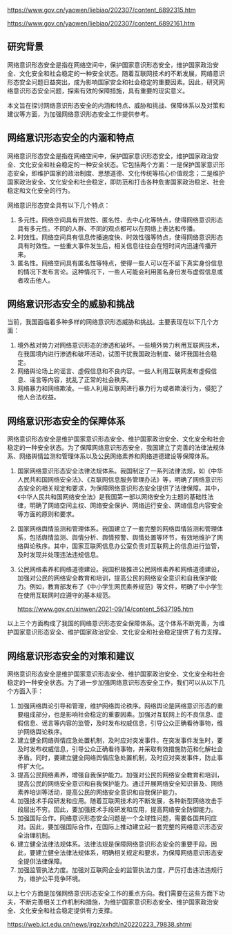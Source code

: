 https://www.gov.cn/yaowen/liebiao/202307/content_6892315.htm

https://www.gov.cn/yaowen/liebiao/202307/content_6892161.htm

## 研究背景

网络意识形态安全是指在网络空间中，保护国家意识形态安全，维护国家政治安全、文化安全和社会稳定的一种安全状态。随着互联网技术的不断发展，网络意识形态安全问题日益突出，成为影响国家安全和社会稳定的重要因素。因此，研究网络意识形态安全问题，探索有效的保障措施，具有重要的现实意义。

本文旨在探讨网络意识形态安全的内涵和特点、威胁和挑战、保障体系以及对策和建议等方面，为加强网络意识形态安全工作提供参考。

## 网络意识形态安全的内涵和特点

网络意识形态安全是指在网络空间中，保护国家意识形态安全，维护国家政治安全、文化安全和社会稳定的一种安全状态。它包括两个方面：一是保护国家意识形态安全，即维护国家的政治制度、思想道德、文化传统等核心价值观念；二是维护国家政治安全、文化安全和社会稳定，即防范和打击各种危害国家政治稳定、社会稳定和文化安全的行为。

网络意识形态安全具有以下几个特点：

1. 多元性。网络空间具有开放性、匿名性、去中心化等特点，使得网络意识形态具有多元性。不同的人群、不同的观点都可以在网络上表达和传播。
2. 时效性。网络空间具有信息传播速度快、时效性强等特点，使得网络意识形态具有时效性。一些重大事件发生后，相关信息往往会在短时间内迅速传播开来。
3. 匿名性。网络空间具有匿名性等特点，使得一些人可以在不留下真实身份信息的情况下发布言论。这种情况下，一些人可能会利用匿名身份发布虚假信息或者攻击他人。

## 网络意识形态安全的威胁和挑战

当前，我国面临着多种多样的网络意识形态威胁和挑战。主要表现在以下几个方面：

1. 境外敌对势力对网络意识形态的渗透和破坏。一些境外势力利用互联网技术，在我国境内进行渗透和破坏活动，试图干扰我国政治制度、破坏我国社会稳定。
2. 网络舆论场上的谣言、虚假信息和不良内容。一些人利用互联网发布虚假信息、谣言等内容，扰乱了正常的社会秩序。
3. 网络暴力和网络欺凌。一些人利用互联网进行暴力行为或者欺凌行为，侵犯了他人合法权益。

## 网络意识形态安全的保障体系

网络意识形态安全是维护国家意识形态安全、维护国家政治安全、文化安全和社会稳定的一种安全状态。为了保障网络意识形态安全，我国建立了完善的法律法规体系、网络舆情监测和管理体系以及公民网络素养和网络道德建设等保障体系。

1. 国家网络意识形态安全法律法规体系。我国制定了一系列法律法规，如《中华人民共和国网络安全法》、《互联网信息服务管理办法》等，明确了网络意识形态安全的相关规定和要求，为保障网络意识形态安全提供了法律保障。其中，《中华人民共和国网络安全法》是我国第一部以网络安全为主题的基础性法律，明确了网络空间主权、网络安全保护、网络运行安全、网络信息内容安全等方面的原则和要求。

2. 国家网络舆情监测和管理体系。我国建立了一套完整的网络舆情监测和管理体系，包括舆情监测、舆情分析、舆情预警、舆情处置等环节，有效地维护了网络舆论秩序。其中，国家互联网信息办公室负责对互联网上的信息进行监管，及时发现并处理违法违规信息。

3. 公民网络素养和网络道德建设。我国积极推进公民网络素养和网络道德建设，加强对公民的网络安全教育和培训，提高公民的网络安全意识和自我保护能力。例如，教育部发布了《中小学生网民素养规范》等文件，明确了中小学生在使用互联网时应遵守的基本规范。

   https://www.gov.cn/xinwen/2021-09/14/content_5637195.htm

以上三个方面构成了我国的网络意识形态安全保障体系。这个体系不断完善，为维护国家意识形态安全、维护国家政治安全、文化安全和社会稳定提供了有力支撑。

## 网络意识形态安全的对策和建议

网络意识形态安全是维护国家意识形态安全、维护国家政治安全、文化安全和社会稳定的一种安全状态。为了进一步加强网络意识形态安全工作，我们可以从以下几个方面入手：

1. 加强网络舆论引导和管理，维护网络舆论秩序。网络舆论是网络意识形态的重要组成部分，也是影响社会稳定的重要因素。加强对互联网上的不良信息、虚假信息、谣言等内容的监管，及时发布权威信息，引导公众正确看待事物，维护网络舆论秩序。
2. 建立健全网络舆情应急处置机制，及时应对突发事件。在突发事件发生时，要及时发布权威信息，引导公众正确看待事物，并采取有效措施防范和化解社会矛盾。同时，要建立健全网络舆情应急处置机制，及时应对突发事件，防止事件扩大化。
3. 提高公民网络素养，增强自我保护能力。加强对公民的网络安全教育和培训，提高公民的网络安全意识和自我保护能力。通过开展网络安全知识普及、网络素养培训等活动，提高公民的网络安全意识和自我保护能力。
4. 加强技术手段研发和应用。随着互联网技术的不断发展，各种新型网络攻击手段层出不穷。因此，要加强技术手段研发和应用，提高网络安全防御能力。
5. 加强国际合作。网络意识形态安全问题是一个全球性问题，需要各国共同应对。因此，要加强国际合作，在国际上推动建立起一套完整的网络意识形态安全治理机制。
6. 建立健全法律法规体系。法律法规是保障网络意识形态安全的重要手段。因此，要建立健全法律法规体系，明确相关规定和要求，为保障网络意识形态安全提供法律保障。
7. 加强监管执法力度。加强对互联网企业的监管执法力度，严厉打击违法违规行为，维护公平竞争环境。

以上七个方面是加强网络意识形态安全工作的重点方向。我们需要在这些方面下功夫，不断完善相关工作机制和措施，为维护国家意识形态安全、维护国家政治安全、文化安全和社会稳定提供有力支撑。

https://web.ict.edu.cn/news/jrgz/xxhdt/n20220223_79838.shtml